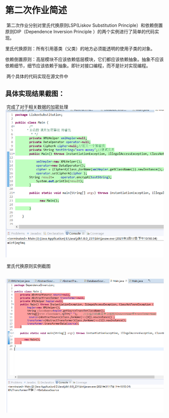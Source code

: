 # 第二次作业简述

​	第二次作业分别对里氏代换原则LSP(Liskov Substitution Principle）和依赖倒置原则DIP（Dependence Inversion Principle ）的两个实例进行了简单的代码实现。

​	里氏代换原则：所有引用基类（父类）的地方必须能透明的使用子类的对象。

​	依赖倒置原则：高层模块不应该依赖低层模块，它们都应该依赖抽象。抽象不应该依赖细节，细节应该依赖于抽象。即针对接口编程，而不是针对实现编程。

​	两个具体的代码实现在源文件中

## 具体实现结果截图：

​	完成了对于相关数据的加密处理![image-20210317225236464](img\image-20210317225236464.png)

​	里氏代换原则实例截图

​	![image-20210317225351329](img\image-20210317225351329.png)



